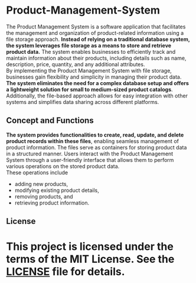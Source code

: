# Product-Management-System


The Product Management System is a software application that facilitates the management and organization
of product-related information using a file storage approach. **Instead of relying on a traditional database
system, the system leverages file storage as a means to store and retrieve product data.** The system enables
businesses to efficiently track and maintain information about their products, including details such as name,
description, price, quantity, and any additional attributes. <br/>
By implementing the Product Management System with file storage, businesses gain flexibility and simplicity in managing their product data. **The system eliminates the need for a complex database setup and offers a lightweight solution for small to medium-sized product catalogs**. Additionally, the file-based approach allows for easy integration with other systems and simplifies data sharing across different platforms.

##  Concept and Functions

**The system provides functionalities to create, read, update, and delete product records within these files**,
enabling seamless management of product information. The files serve as containers for storing product data
in a structured manner. Users interact with the Product Management System through a user-friendly interface
that allows them to perform various operations on the stored product data.<br/> 
These operations include 
- adding new products, 
- modifying existing product details, 
- removing products, and 
- retrieving product information.

## License

This project is licensed under the terms of the MIT License. See the [LICENSE](LICENSE) file for details.
=======

